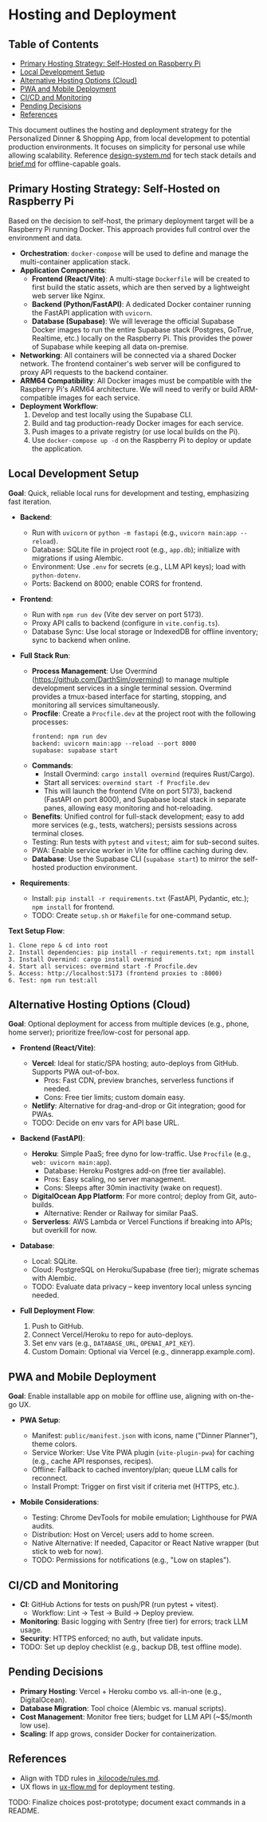 # Hosting and Deployment

## Table of Contents
- [Primary Hosting Strategy: Self-Hosted on Raspberry Pi](#primary-hosting-strategy-self-hosted-on-raspberry-pi)
- [Local Development Setup](#local-development-setup)
- [Alternative Hosting Options (Cloud)](#alternative-hosting-options-cloud)
- [PWA and Mobile Deployment](#pwa-and-mobile-deployment)
- [CI/CD and Monitoring](#cicd-and-monitoring)
- [Pending Decisions](#pending-decisions)
- [References](#references)

This document outlines the hosting and deployment strategy for the Personalized Dinner & Shopping App, from local development to potential production environments. It focuses on simplicity for personal use while allowing scalability. Reference [design-system.md](design-system.md) for tech stack details and [brief.md](brief.md) for offline-capable goals.

## Primary Hosting Strategy: Self-Hosted on Raspberry Pi

Based on the decision to self-host, the primary deployment target will be a Raspberry Pi running Docker. This approach provides full control over the environment and data.

- **Orchestration**: `docker-compose` will be used to define and manage the multi-container application stack.
- **Application Components**:
    - **Frontend (React/Vite)**: A multi-stage `Dockerfile` will be created to first build the static assets, which are then served by a lightweight web server like Nginx.
    - **Backend (Python/FastAPI)**: A dedicated Docker container running the FastAPI application with `uvicorn`.
    - **Database (Supabase)**: We will leverage the official Supabase Docker images to run the entire Supabase stack (Postgres, GoTrue, Realtime, etc.) locally on the Raspberry Pi. This provides the power of Supabase while keeping all data on-premise.
- **Networking**: All containers will be connected via a shared Docker network. The frontend container's web server will be configured to proxy API requests to the backend container.
- **ARM64 Compatibility**: All Docker images must be compatible with the Raspberry Pi's ARM64 architecture. We will need to verify or build ARM-compatible images for each service.
- **Deployment Workflow**:
  1. Develop and test locally using the Supabase CLI.
  2. Build and tag production-ready Docker images for each service.
  3. Push images to a private registry (or use local builds on the Pi).
  4. Use `docker-compose up -d` on the Raspberry Pi to deploy or update the application.

## Local Development Setup
**Goal**: Quick, reliable local runs for development and testing, emphasizing fast iteration.

- **Backend**:
  - Run with `uvicorn` or `python -m fastapi` (e.g., `uvicorn main:app --reload`).
  - Database: SQLite file in project root (e.g., `app.db`); initialize with migrations if using Alembic.
  - Environment: Use `.env` for secrets (e.g., LLM API keys); load with `python-dotenv`.
  - Ports: Backend on 8000; enable CORS for frontend.

- **Frontend**:
  - Run with `npm run dev` (Vite dev server on port 5173).
  - Proxy API calls to backend (configure in `vite.config.ts`).
  - Database Sync: Use local storage or IndexedDB for offline inventory; sync to backend when online.

- **Full Stack Run**:
  - **Process Management**: Use Overmind (https://github.com/DarthSim/overmind) to manage multiple development services in a single terminal session. Overmind provides a tmux-based interface for starting, stopping, and monitoring all services simultaneously.
  - **Procfile**: Create a `Procfile.dev` at the project root with the following processes:
    ```
    frontend: npm run dev
    backend: uvicorn main:app --reload --port 8000
    supabase: supabase start
    ```
  - **Commands**:
    - Install Overmind: `cargo install overmind` (requires Rust/Cargo).
    - Start all services: `overmind start -f Procfile.dev`
    - This will launch the frontend (Vite on port 5173), backend (FastAPI on port 8000), and Supabase local stack in separate panes, allowing easy monitoring and hot-reloading.
  - **Benefits**: Unified control for full-stack development; easy to add more services (e.g., tests, watchers); persists sessions across terminal closes.
  - Testing: Run tests with `pytest` and `vitest`; aim for sub-second suites.
  - PWA: Enable service worker in Vite for offline caching during dev.
  - **Database**: Use the Supabase CLI (`supabase start`) to mirror the self-hosted production environment.

- **Requirements**:
  - Install: `pip install -r requirements.txt` (FastAPI, Pydantic, etc.); `npm install` for frontend.
  - TODO: Create `setup.sh` or `Makefile` for one-command setup.

**Text Setup Flow**:
```
1. Clone repo & cd into root
2. Install dependencies: pip install -r requirements.txt; npm install
3. Install Overmind: cargo install overmind
4. Start all services: overmind start -f Procfile.dev
5. Access: http://localhost:5173 (frontend proxies to :8000)
6. Test: npm run test:all
```

## Alternative Hosting Options (Cloud)
**Goal**: Optional deployment for access from multiple devices (e.g., phone, home server); prioritize free/low-cost for personal app.

- **Frontend (React/Vite)**:
  - **Vercel**: Ideal for static/SPA hosting; auto-deploys from GitHub. Supports PWA out-of-box.
    - Pros: Fast CDN, preview branches, serverless functions if needed.
    - Cons: Free tier limits; custom domain easy.
  - **Netlify**: Alternative for drag-and-drop or Git integration; good for PWAs.
  - TODO: Decide on env vars for API base URL.

- **Backend (FastAPI)**:
  - **Heroku**: Simple PaaS; free dyno for low-traffic. Use `Procfile` (e.g., `web: uvicorn main:app`).
    - Database: Heroku Postgres add-on (free tier available).
    - Pros: Easy scaling, no server management.
    - Cons: Sleeps after 30min inactivity (wake on request).
  - **DigitalOcean App Platform**: For more control; deploy from Git, auto-builds.
    - Alternative: Render or Railway for similar PaaS.
  - **Serverless**: AWS Lambda or Vercel Functions if breaking into APIs; but overkill for now.

- **Database**:
  - Local: SQLite.
  - Cloud: PostgreSQL on Heroku/Supabase (free tier); migrate schemas with Alembic.
  - TODO: Evaluate data privacy – keep inventory local unless syncing needed.

- **Full Deployment Flow**:
  1. Push to GitHub.
  2. Connect Vercel/Heroku to repo for auto-deploys.
  3. Set env vars (e.g., `DATABASE_URL`, `OPENAI_API_KEY`).
  4. Custom Domain: Optional via Vercel (e.g., dinnerapp.example.com).

## PWA and Mobile Deployment
**Goal**: Enable installable app on mobile for offline use, aligning with on-the-go UX.

- **PWA Setup**:
  - Manifest: `public/manifest.json` with icons, name ("Dinner Planner"), theme colors.
  - Service Worker: Use Vite PWA plugin (`vite-plugin-pwa`) for caching (e.g., cache API responses, recipes).
  - Offline: Fallback to cached inventory/plan; queue LLM calls for reconnect.
  - Install Prompt: Trigger on first visit if criteria met (HTTPS, etc.).

- **Mobile Considerations**:
  - Testing: Chrome DevTools for mobile emulation; Lighthouse for PWA audits.
  - Distribution: Host on Vercel; users add to home screen.
  - Native Alternative: If needed, Capacitor or React Native wrapper (but stick to web for now).
  - TODO: Permissions for notifications (e.g., "Low on staples").

## CI/CD and Monitoring
- **CI**: GitHub Actions for tests on push/PR (run pytest + vitest).
  - Workflow: Lint → Test → Build → Deploy preview.
- **Monitoring**: Basic logging with Sentry (free tier) for errors; track LLM usage.
- **Security**: HTTPS enforced; no auth, but validate inputs.
- TODO: Set up deploy checklist (e.g., backup DB, test offline mode).

## Pending Decisions
- **Primary Hosting**: Vercel + Heroku combo vs. all-in-one (e.g., DigitalOcean).
- **Database Migration**: Tool choice (Alembic vs. manual scripts).
- **Cost Management**: Monitor free tiers; budget for LLM API (~$5/month low use).
- **Scaling**: If app grows, consider Docker for containerization.

## References
- Align with TDD rules in [.kilocode/rules.md](../.kilocode/rules.md).
- UX flows in [ux-flow.md](ux-flow.md) for deployment testing.

TODO: Finalize choices post-prototype; document exact commands in a README.